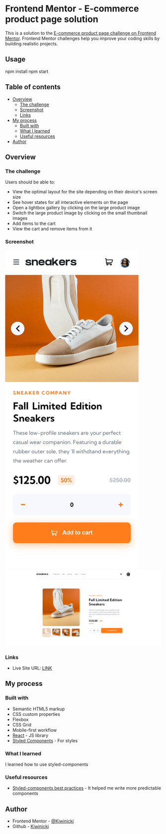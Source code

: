 # Frontend Mentor - E-commerce product page solution

This is a solution to the [E-commerce product page challenge on Frontend Mentor](https://www.frontendmentor.io/challenges/ecommerce-product-page-UPsZ9MJp6). Frontend Mentor challenges help you improve your coding skills by building realistic projects.

## Usage

npm install
npm start


## Table of contents

- [Overview](#overview)
  - [The challenge](#the-challenge)
  - [Screenshot](#screenshot)
  - [Links](#links)
- [My process](#my-process)
  - [Built with](#built-with)
  - [What I learned](#what-i-learned)
  - [Useful resources](#useful-resources)
- [Author](#author)

## Overview

### The challenge

Users should be able to:

- View the optimal layout for the site depending on their device's screen size
- See hover states for all interactive elements on the page
- Open a lightbox gallery by clicking on the large product image
- Switch the large product image by clicking on the small thumbnail images
- Add items to the cart
- View the cart and remove items from it

### Screenshot

![moblie solution screenshot](./solution_screenshots/mobile.png)
![desktop solution screenshot](./solution_screenshots/desktop.png)

### Links

- Live Site URL: [LINK](https://kiwinicki.github.io/ecommerce-product-react-app/)

## My process

### Built with

- Semantic HTML5 markup
- CSS custom properties
- Flexbox
- CSS Grid
- Mobile-first workflow
- [React](https://reactjs.org/) - JS library
- [Styled Components](https://styled-components.com/) - For styles

### What I learned

I learned how to use styled-components

### Useful resources

- [Styled-components best practices](https://www.joshwcomeau.com/css/styled-components/) - It helped me write more predictable components

## Author

- Frontend Mentor - [@Kiwinicki](https://www.frontendmentor.io/profile/Kiwinicki)
- Github - [Kiwinicki](https://github.com/Kiwinicki)
